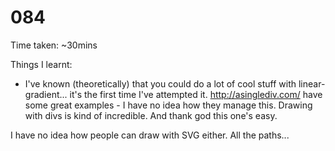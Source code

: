 # 084

Time taken: ~30mins

Things I learnt:

* I've known (theoretically) that you could do a lot of cool stuff with linear-gradient... it's the first time I've
attempted it. <http://asinglediv.com/> have some great examples - I have no idea how they manage this. Drawing with divs is kind of incredible. And thank god this one's easy.

I have no idea how people can draw with SVG either. All the paths...

